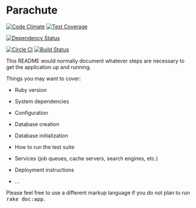 Parachute
=========

[![Code Climate](https://codeclimate.com/github/luuuc/parachute-api/badges/gpa.svg)](https://codeclimate.com/github/luuuc/parachute-api)
[![Test Coverage](https://codeclimate.com/github/luuuc/parachute-api/badges/coverage.svg)](https://codeclimate.com/github/luuuc/parachute-api)

[![Dependency Status](https://gemnasium.com/luuuc/parachute-api.svg)](https://gemnasium.com/luuuc/parachute-api)

[![Circle CI](https://circleci.com/gh/luuuc/parachute-api/tree/master.png?style=badge)](https://circleci.com/gh/luuuc/parachute-api/tree/master)
[![Build Status](https://semaphoreapp.com/api/v1/projects/a1d25f5f-ceb3-40b8-8334-7eea77621179/248030/shields_badge.png)](https://semaphoreapp.com/luuuc/parachute-api)

This README would normally document whatever steps are necessary to get the
application up and running.

Things you may want to cover:

* Ruby version

* System dependencies

* Configuration

* Database creation

* Database initialization

* How to run the test suite

* Services (job queues, cache servers, search engines, etc.)

* Deployment instructions

* ...


Please feel free to use a different markup language if you do not plan to run
<tt>rake doc:app</tt>.
